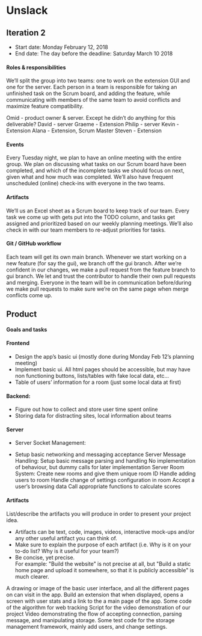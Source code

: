 # Unslack

## Iteration 2

 * Start date: Monday February 12, 2018
 * End date: The day before the deadline: Saturday March 10 2018

#### Roles & responsibilities

We’ll split the group into two teams: one to work on the extension GUI and one for the server. Each person in a team is responsible for taking an unfinished task on the Scrum board, and adding the feature, while communicating with members of the same team to avoid conflicts and maximize feature compatibility.

Omid - product owner & server. Except he didn’t do anything for this deliverable?
David - server
Graeme - Extension
Philip - server
Kevin - Extension
Alana - Extension, Scrum Master
Steven - Extension

#### Events

Every Tuesday night, we plan to have an online meeting with the entire group. We plan on discussing what tasks on our Scrum board have been completed, and which of the incomplete tasks we should focus on next, given what and how much was completed. We’ll also have frequent unscheduled (online) check-ins with everyone in the two teams.

#### Artifacts

We’ll us an Excel sheet as a Scrum board to keep track of our team. Every task we come up with gets put into the TODO column, and tasks get assigned and prioritized based on our weekly planning meetings. We’ll also check in with our team members to re-adjust priorities for tasks.

#### Git / GitHub workflow

Each team will get its own main branch. Whenever we start working on a new feature (for say the gui), we branch off the gui branch. After we’re confident in our changes, we make a pull request from the feature branch to gui branch. We let and trust the contributor to handle their own pull requests and merging. Everyone in the team will be in communication before/during we make pull requests to make sure we’re on the same page when merge conflicts come up.

## Product

#### Goals and tasks

#### Frontend
* Design the app’s basic ui (mostly done during Monday Feb 12’s planning meeting)
* Implement basic ui. All html pages should be accessible, but may have non functioning buttons, lists/tables with fake local data, etc...
* Table of users’ information for a room (just some local data at first)
#### Backend: 
* Figure out how to collect and store user time spent online 
* Storing data for distracting sites, local information about teams
#### Server 
* Server Socket Management:
- Setup basic networking and messaging acceptance
Server Message Handling:
Setup basic message parsing and handling
No implementation of behaviour, but dummy calls for later implementation
Server Room System:
Create new rooms and give them unique room ID
Handle adding users to room
Handle change of settings configuration in room
Accept a user’s browsing data
Call appropriate functions to calculate scores


#### Artifacts

List/describe the artifacts you will produce in order to present your project idea.

 * Artifacts can be text, code, images, videos, interactive mock-ups and/or any other useful artifact you can think of.
 * Make sure to explain the purpose of each artifact (i.e. Why is it on your to-do list? Why is it useful for your team?)
 * Be concise, yet precise.         
   For example: "Build the website" is not precise at all, but "Build a static home page and upload it somewhere, so that it is publicly accessible" is much clearer.

A drawing or image of the basic user interface, and all the different pages on can visit in the app.
Build an extension that when displayed, opens a screen with user stats and a link to the  a main page of the app.
Some code of the algorithm for web tracking 
Script for the video demonstration of our project
Video demonstrating the flow of accepting connection, parsing message, and manipulating storage.
Some test code for the storage management framework, mainly add users, and change settings.
